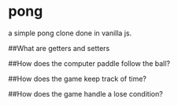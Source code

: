 # pong
a simple pong clone done in vanilla js. 


##What are getters and setters

##How does the computer paddle follow the ball? 

##How does the game keep track of time? 

##How does the game handle a lose condition? 

